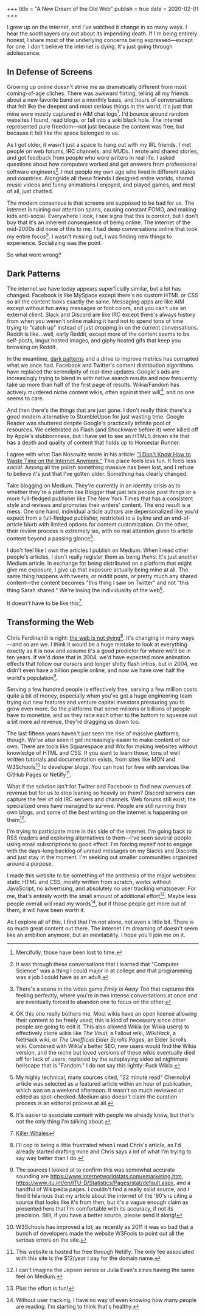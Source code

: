 +++
title = "A New Dream of the Old Web"
publish = true
date = 2020-02-01
+++

I grew up on the internet, and I've watched it change in so many ways. I hear
the soothsayers cry out about its impending death. If I'm being entirely
honest, I share most of the underlying concerns being expressed—except for one.
I don't believe the internet is dying. It's just going through adolescence.

## In Defense of Screens

Growing up online doesn't strike me as dramatically different from most
coming-of-age cliches. There was awkward flirting, telling all my friends about
a new favorite band on a monthly basis, and hours of conversations that felt
like the deepest and most serious things in the world; it's just that mine were
mostly captured in AIM chat logs[^1]. I'd bounce around random websites I found,
read blogs, or fall into a wiki black hole. The internet represented pure
freedom—not just because the content was free, but because it felt like the
space belonged to us.

As I got older, it wasn't just a space to hang out with my IRL friends. I met
people on web forums, IRC channels, and MUDs. I wrote and shared stories, and
got feedback from people who were writers in real life. I asked questions about
how computers worked and got answers from professional software engineers[^2].
I met people my own age who lived in different states and countries. Alongside
all these friends I designed entire worlds, shared music videos and funny
animations I enjoyed, and played games, and most of all, just chatted.

The modern consensus is that screens are supposed to be bad for us. The
internet is ruining our attention spans, causing constant FOMO, and making kids
anti-social. Everywhere I look, I see signs that this is correct, but I don't
buy that it's an inherent consequence of being online. The internet of the
mid-2000s did none of this to me. I had deep conversations online that took my
entire focus[^3]. I wasn't missing out, I was finding new things to experience.
Socializing was the point.

So what went wrong?

[^1]: Mercifully, those have been lost to time.

[^2]: It was through these conversations that I learned that "Computer Science"
    was a thing I could major in at college and that programming was a job I
    could have as an adult.

[^3]: There's a scene in the video game _Emily is Away Too_ that captures this
    feeling perfectly, where you're in two intense conversations at once and
    are eventually forced to abandon one to focus on the other.

## Dark Patterns

The internet we have today appears superficially similar, but a lot has
changed. Facebook is like MySpace except there's no custom HTML or CSS so all
the content looks exactly the same. Messaging apps are like AIM except without
fun away messages or font colors, and you can't use an external client. Slack
and Discord are like IRC except there's always history from when you weren't
online making it hard not to spend tons of time trying to "catch up" instead of
just dropping in on the current conversations. Reddit is like...well, early
Reddit, except more of the content seems to be self-posts, imgur hosted images,
and giphy hosted gifs that keep you browsing on Reddit.

In the meantime, [dark patterns](https://www.darkpatterns.org/) and a drive to
improve metrics has corrupted what we once had. Facebook and Twitter's content
distribution algorithms have replaced the serendipity of real-time updates.
Google's ads are increasingly trying to blend in with native search results and
now frequently take up more than half of the first page of results.
Wikia/Fandom has actively murdered niche content wikis, often against their
will[^4], and no one seems to care.

And then there's the things that are just gone. I don't really think there's a
good modern alternative to StumbleUpon for just wasting time. Google Reader was
shuttered despite Google's practically infinite pool of resources. We
celebrated as Flash (and Shockwave before it) were killed off by Apple's
stubbornness, but I have yet to see an HTML5 driven site that has a depth and
quality of content that holds up to Homestar Runner.

I agree with what Dan Nosowitz wrote in his article: ["I Don't Know How to
Waste Time on the Internet Anymore."](https://nymag.com/intelligencer/2018/05/i-dont-know-how-to-waste-time-on-the-internet-anymore.html)
This place feels less fun. It feels less _social_.  Among all the polish
something massive has been lost, and I refuse to believe it's just that I've
gotten older. Something has clearly changed.

Take blogging on Medium. They're currently in an identity crisis as to whether
they're a platform like Blogger that just lets people post things or a more
full-fledged publisher like The New York Times that has a consistent style and
reviews and promotes their writers' content. The end result is a mess. One one
hand, individual article authors are depersonalized like you'd expect from a
full-fledged publisher, restricted to a byline and an end-of-article blurb with
limited options for content customization. On the other, their review process
is extremely lax, with no real attention given to article content beyond a
passing glance[^5].

I don't feel like I own the articles I publish on Medium. When I read other
people's articles, I don't really register them as being _theirs_. It's just
another Medium article. In exchange for being distributed on a platform that
might give me exposure, I give up that exposure actually being mine at all. The
same thing happens with tweets, or reddit posts, or pretty much any shared
content—the content becomes "this thing I saw on Twitter" and not "this thing
Sarah shared." We're losing the individuality of the web[^6].

It doesn't have to be like this[^7].

[^4]: OK this one really bothers me. Most wikis have an open license allowing
    their content to be freely used; this is kind of necessary since other
    people are going to edit it. This also allowed Wikia (or Wikia users) to
    effectively clone wikis like _The Vault_, a Fallout wiki, _WikiHack_, a
    NetHack wiki, or _The Unofficial Elder Scrolls Pages_, an Elder Scrolls
    wiki.  Combined with Wikia's better SEO, new users would find the Wikia
    version, and the niche but loved versions of these wikis eventually died
    off for lack of users, replaced by the autoplaying video ad nightmare
    hellscape that is "Fandom." I do not say this lightly: Fuck Wikia.

[^5]: My highly technical, many sources cited, "22 minute read" Chernobyl
    article was selected as a featured article within an hour of publication,
    which was on a weekend afternoon. It wasn't so much reviewed or edited as
    spot-checked. Medium also doesn't claim the curation process is an
    editorial process at all.

[^6]: It's easier to associate content with people we already know, but that's
    not the only thing I'm talking about.

[^7]: [Killer Whales](https://www.youtube.com/watch?v=ccztRby3FAk)

## Transforming the Web

Chris Ferdinandi is right: [the web is not
dying](https://gomakethings.com/the-web-is-not-dying/)[^8]. It's changing in
many ways—and so are we. I think it would be a huge mistake to look at
everything exactly as it is now and assume it's a good predictor for where
we'll be in ten years. If we'd done that in 2004, we'd have expected more
animation effects that follow our cursors and longer shitty flash intros, but
in 2004, we didn't even have a billion people online, and now we have over half
the world's population[^9].

Serving a few hundred people is effectively free, serving a few million costs
quite a bit of money, especially when you've got a huge engineering team trying
out new features and venture capital investors pressuring you to grow even
more. So the platforms that serve millions or billions of people have to
monetize, and as they race each other to the bottom to squeeze out a bit more
ad revenue, they're dragging us down too.

The last fifteen years haven't just seen the rise of massive platforms, though.
We've also seen it get increasingly easier to make content of our own. There
are tools like Squarespace and Wix for making websites without knowledge of
HTML and CSS. If you want to learn those, tons of well written tutorials and
documentation exists, from sites like MDN and W3Schools[^10] to developer
blogs. You can host for free with services like GitHub Pages or Netilfy[^11].

What if the solution isn't for Twitter and Facebook to find new avenues of
revenue but for us to stop leaning so heavily on them? Discord servers can
capture the feel of old IRC servers and channels. Web forums still exist; the
specialized ones have managed to survive. People are still running their own
blogs, and some of the _best_ writing on the internet is happening on
them[^12].

I'm trying to participate more in this side of the internet. I'm going back to
RSS readers and exploring alternatives to them—I've seen several people using
email subscriptions to good effect. I'm forcing myself not to engage with the
days-long backlog of unread messages on my Slacks and Discords and just stay in
the moment. I'm seeking out smaller communities organized around a purpose.

I made this website to be something of the antithesis of the major websites:
static HTML and CSS, mostly written from scratch, works without JavaScript, no
advertising, and absolutely no user tracking whatsoever. For me, that's
entirely worth the small amount of additional effort[^13]. Maybe less people
overall will read my words[^14], but if those people get more out of them, it
will have been worth it.

As I explore all of this, I find that I'm not alone, not even a little bit.
There is so much great content out there. The internet I'm dreaming of doesn't
seem like an ambition anymore, but an inevitability. I hope you'll join me on
it.

[^8]: I'll cop to being a little frustrated when I read Chris's article, as I'd
    already started drafting mine and Chris says a lot of what I'm trying to
    say way better than I do.

[^9]: The sources I looked at to confirm this was somewhat accurate sounding
    are https://www.internetworldstats.com/emarketing.htm,
    https://www.itu.int/en/ITU-D/Statistics/Pages/stat/default.aspx, and a
    handful of Wikipedia pages. I couldn't find a really solid source, and I
    find it hilarious that my article about the internet of the '90's is citing
    a source that looks like it's from then, but it's a vague enough claim as
    presented here that I'm comfortable with its accuracy, if not its
    precision.  Still, if you have a better source, please send it along!

[^10]: W3Schools has improved a lot; as recently as 2011 it was so bad that a
    bunch of developers made the website W3Fools to point out all the serious
    errors on the site.

[^11]: This website is hosted for free through Netilfy. The only fee associated
    with this site is the $12/year I pay for the domain name.

[^12]: I can't imagine the Jepsen series or Julia Evan's zines having the same
    feel on Medium.

[^13]: Plus the effort is fun!

[^14]: Without user tracking, I have no way of even knowing how many people are
    reading. I'm starting to think that's healthy.
